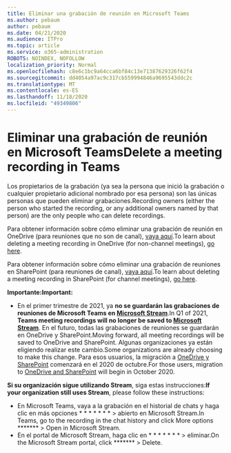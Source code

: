 ```yaml
---
title: Eliminar una grabación de reunión en Microsoft Teams
ms.author: pebaum
author: pebaum
ms.date: 04/21/2020
ms.audience: ITPro
ms.topic: article
ms.service: o365-administration
ROBOTS: NOINDEX, NOFOLLOW
localization_priority: Normal
ms.openlocfilehash: c8e6c1bc9a64cca6bf84c13e71387629326f62f4
ms.sourcegitcommit: dd4054a97ac9c317cb559994846a9695543ddc2c
ms.translationtype: MT
ms.contentlocale: es-ES
ms.lasthandoff: 11/18/2020
ms.locfileid: "49349806"
---
```

# <a name="delete-a-meeting-recording-in-teams"></a><span data-ttu-id="2db36-102">Eliminar una grabación de reunión en Microsoft Teams</span><span class="sxs-lookup"><span data-stu-id="2db36-102">Delete a meeting recording in Teams</span></span>

<span data-ttu-id="2db36-103">Los propietarios de la grabación (ya sea la persona que inició la grabación o cualquier propietario adicional nombrado por esa persona) son las únicas personas que pueden eliminar grabaciones.</span><span class="sxs-lookup"><span data-stu-id="2db36-103">Recording owners (either the person who started the recording, or any additional owners named by that person) are the only people who can delete recordings.</span></span>  

<span data-ttu-id="2db36-104">Para obtener información sobre cómo eliminar una grabación de reunión en OneDrive (para reuniones que no son de canal),  [vaya aquí](https://support.microsoft.com/office/21fe345a-e488-4fa7-932b-f053c1bebe8a).</span><span class="sxs-lookup"><span data-stu-id="2db36-104">To learn about deleting a meeting recording in OneDrive (for non-channel meetings),  [go here](https://support.microsoft.com/office/21fe345a-e488-4fa7-932b-f053c1bebe8a).</span></span>  

<span data-ttu-id="2db36-105">Para obtener información sobre cómo eliminar una grabación de reuniones en SharePoint (para reuniones de canal),  [vaya aquí](https://support.microsoft.com/office/71f3c90a-0d24-4d80-8b66-f88234b79a52).</span><span class="sxs-lookup"><span data-stu-id="2db36-105">To learn about deleting a meeting recording in SharePoint (for channel meetings),  [go here](https://support.microsoft.com/office/71f3c90a-0d24-4d80-8b66-f88234b79a52).</span></span>  

<span data-ttu-id="2db36-106">**Importante:**</span><span class="sxs-lookup"><span data-stu-id="2db36-106">**Important:**</span></span>

- <span data-ttu-id="2db36-107">En el primer trimestre de 2021, ya **no se guardarán las grabaciones de reuniones de Microsoft Teams en  [Microsoft Stream](https://stream.microsoft.com/)**.</span><span class="sxs-lookup"><span data-stu-id="2db36-107">In Q1 of 2021, **Teams meeting recordings will no longer be saved to  [Microsoft Stream](https://stream.microsoft.com/)**.</span></span> <span data-ttu-id="2db36-108">En el futuro, todas las grabaciones de reuniones se guardarán en OneDrive y SharePoint.</span><span class="sxs-lookup"><span data-stu-id="2db36-108">Moving forward, all meeting recordings will be saved to OneDrive and SharePoint.</span></span> <span data-ttu-id="2db36-109">Algunas organizaciones ya están eligiendo realizar este cambio.</span><span class="sxs-lookup"><span data-stu-id="2db36-109">Some organizations are already choosing to make this change.</span></span> <span data-ttu-id="2db36-110">Para esos usuarios, la migración a  [OneDrive y SharePoint](https://docs.microsoft.com/MicrosoftTeams/tmr-meeting-recording-change)  comenzará en el 2020 de octubre.</span><span class="sxs-lookup"><span data-stu-id="2db36-110">For those users, migration to  [OneDrive and SharePoint](https://docs.microsoft.com/MicrosoftTeams/tmr-meeting-recording-change)  will begin in October 2020.</span></span>

<span data-ttu-id="2db36-111">**Si su organización sigue utilizando Stream**, siga estas instrucciones:</span><span class="sxs-lookup"><span data-stu-id="2db36-111">**If your organization still uses Stream**, please follow these instructions:</span></span>

- <span data-ttu-id="2db36-112">En Microsoft Teams, vaya a la grabación en el historial de chats y haga clic en más opciones \* \* \* \* \* \* \* > abierto en Microsoft Stream.</span><span class="sxs-lookup"><span data-stu-id="2db36-112">In Teams, go to the recording in the chat history and click More options  \*\*\*\*\*\*\*  > Open in Microsoft Stream.</span></span>
- <span data-ttu-id="2db36-113">En el portal de Microsoft Stream, haga clic en \* \* \* \* \* \* \* > eliminar.</span><span class="sxs-lookup"><span data-stu-id="2db36-113">On the Microsoft Stream portal, click  \*\*\*\*\*\*\* > Delete.</span></span>
